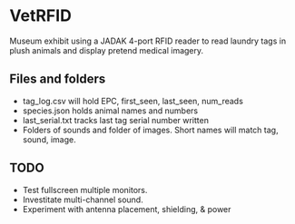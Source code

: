 # VetRFID

Museum exhibit using a JADAK 4-port RFID reader to read laundry tags in plush animals and display pretend medical imagery.

## Files and folders

- tag_log.csv will hold EPC, first_seen, last_seen, num_reads
- species.json holds animal names and numbers
- last_serial.txt tracks last tag serial number written
- Folders of sounds and folder of images. Short names will match tag, sound, image.

## TODO

- Test fullscreen multiple monitors.
- Investitate multi-channel sound.
- Experiment with antenna placement, shielding, & power
